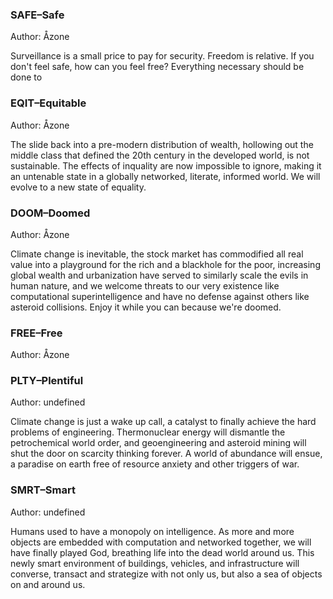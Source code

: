 ### SAFE–Safe

Author: Åzone

Surveillance is a small price to pay for security. Freedom is relative. If you don't feel safe, how can you feel free? Everything necessary should be done to 


### EQIT–Equitable

Author: Åzone

The slide back into a pre-modern distribution of wealth, hollowing out the middle class that defined the 20th century in the developed world, is not sustainable. The effects of inquality are now impossible to ignore, making it an untenable state in a globally networked, literate, informed world. We will evolve to a new state of equality.


### DOOM–Doomed

Author: Åzone

Climate change is inevitable, the stock market has commodified all real value into a playground for the rich and a blackhole for the poor, increasing global wealth and urbanization have served to similarly scale the evils in human nature, and we welcome threats to our very existence like computational superintelligence and have no defense against others like asteroid collisions. Enjoy it while you can because we're doomed.


### FREE–Free

Author: Åzone




### PLTY–Plentiful

Author: undefined

Climate change is just a wake up call, a catalyst to finally achieve the hard problems of engineering. Thermonuclear energy will dismantle the petrochemical world order, and geoengineering and asteroid mining will shut the door on scarcity thinking forever. A world of abundance will ensue, a paradise on earth free of resource anxiety and other triggers of war.


### SMRT–Smart

Author: undefined

Humans used to have a monopoly on intelligence. As more and more objects are embedded with computation and networked together, we will have finally played God, breathing life into the dead world around us. This newly smart environment of buildings, vehicles, and infrastructure will converse, transact and strategize with not only us, but also a sea of objects on and around us.


